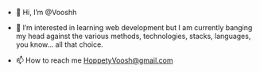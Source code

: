 - 👋 Hi, I’m @Vooshh
- 👀 I’m interested in learning web development but I am currently banging my head against the various methods, technologies, stacks, languages, you know... all that choice.


- 📫 How to reach me HoppetyVoosh@gmail.com


<!---
Vooshh/Vooshh is a ✨ special ✨ repository because its `README.md` (this file) appears on your GitHub profile.
You can click the Preview link to take a look at your changes.
--->
